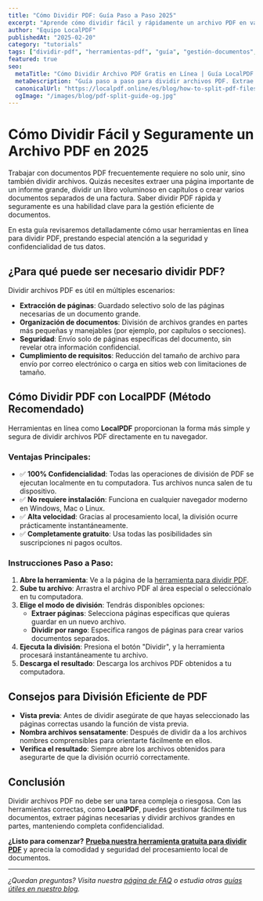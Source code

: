 ```yaml
---
title: "Cómo Dividir PDF: Guía Paso a Paso 2025"
excerpt: "Aprende cómo dividir fácil y rápidamente un archivo PDF en varias partes o extraer páginas individuales. Nuestra guía te ayudará a gestionar documentos PDF de manera eficiente y segura."
author: "Equipo LocalPDF"
publishedAt: "2025-02-20"
category: "tutorials"
tags: ["dividir-pdf", "herramientas-pdf", "guía", "gestión-documentos", "seguridad"]
featured: true
seo:
  metaTitle: "Cómo Dividir Archivo PDF Gratis en Línea | Guía LocalPDF 2025"
  metaDescription: "Guía paso a paso para dividir archivos PDF. Extrae páginas o divide documento en varias partes en línea, gratis y con completa confidencialidad."
  canonicalUrl: "https://localpdf.online/es/blog/how-to-split-pdf-files"
  ogImage: "/images/blog/pdf-split-guide-og.jpg"
---
```


# Cómo Dividir Fácil y Seguramente un Archivo PDF en 2025

Trabajar con documentos PDF frecuentemente requiere no solo unir, sino también dividir archivos. Quizás necesites extraer una página importante de un informe grande, dividir un libro voluminoso en capítulos o crear varios documentos separados de una factura. Saber dividir PDF rápida y seguramente es una habilidad clave para la gestión eficiente de documentos.

En esta guía revisaremos detalladamente cómo usar herramientas en línea para dividir PDF, prestando especial atención a la seguridad y confidencialidad de tus datos.

## ¿Para qué puede ser necesario dividir PDF?

Dividir archivos PDF es útil en múltiples escenarios:

-   **Extracción de páginas**: Guardado selectivo solo de las páginas necesarias de un documento grande.
-   **Organización de documentos**: División de archivos grandes en partes más pequeñas y manejables (por ejemplo, por capítulos o secciones).
-   **Seguridad**: Envío solo de páginas específicas del documento, sin revelar otra información confidencial.
-   **Cumplimiento de requisitos**: Reducción del tamaño de archivo para envío por correo electrónico o carga en sitios web con limitaciones de tamaño.

## Cómo Dividir PDF con LocalPDF (Método Recomendado)

Herramientas en línea como **LocalPDF** proporcionan la forma más simple y segura de dividir archivos PDF directamente en tu navegador.

### Ventajas Principales:

-   ✅ **100% Confidencialidad**: Todas las operaciones de división de PDF se ejecutan localmente en tu computadora. Tus archivos nunca salen de tu dispositivo.
-   ✅ **No requiere instalación**: Funciona en cualquier navegador moderno en Windows, Mac o Linux.
-   ✅ **Alta velocidad**: Gracias al procesamiento local, la división ocurre prácticamente instantáneamente.
-   ✅ **Completamente gratuito**: Usa todas las posibilidades sin suscripciones ni pagos ocultos.

### Instrucciones Paso a Paso:

1.  **Abre la herramienta**: Ve a la página de la [herramienta para dividir PDF](/es/split-pdf).
2.  **Sube tu archivo**: Arrastra el archivo PDF al área especial o selecciónalo en tu computadora.
3.  **Elige el modo de división**: Tendrás disponibles opciones:
    *   **Extraer páginas**: Selecciona páginas específicas que quieras guardar en un nuevo archivo.
    *   **Dividir por rango**: Especifica rangos de páginas para crear varios documentos separados.
4.  **Ejecuta la división**: Presiona el botón "Dividir", y la herramienta procesará instantáneamente tu archivo.
5.  **Descarga el resultado**: Descarga los archivos PDF obtenidos a tu computadora.

## Consejos para División Eficiente de PDF

-   **Vista previa**: Antes de dividir asegúrate de que hayas seleccionado las páginas correctas usando la función de vista previa.
-   **Nombra archivos sensatamente**: Después de dividir da a los archivos nombres comprensibles para orientarte fácilmente en ellos.
-   **Verifica el resultado**: Siempre abre los archivos obtenidos para asegurarte de que la división ocurrió correctamente.

## Conclusión

Dividir archivos PDF no debe ser una tarea compleja o riesgosa. Con las herramientas correctas, como **LocalPDF**, puedes gestionar fácilmente tus documentos, extraer páginas necesarias y dividir archivos grandes en partes, manteniendo completa confidencialidad.

**¿Listo para comenzar?** **[Prueba nuestra herramienta gratuita para dividir PDF](/es/split-pdf)** y aprecia la comodidad y seguridad del procesamiento local de documentos.

---

*¿Quedan preguntas? Visita nuestra [página de FAQ](/es/faq) o estudia otras [guías útiles en nuestro blog](/es/blog).*